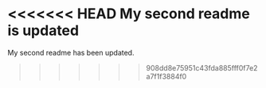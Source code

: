<<<<<<< HEAD
My second readme is updated
=======
My second readme has been updated.
>>>>>>> 908dd8e75951c43fda885fff0f7e2a7f1f3884f0
